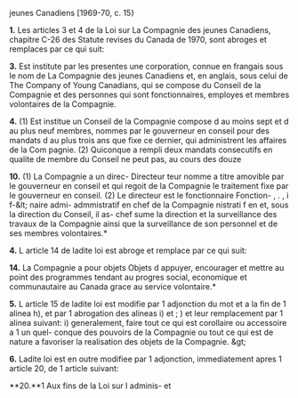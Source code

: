 jeunes Canadiens
[1969-70, c. 15}

**1.** Les articles 3 et 4 de la Loi sur La
Compagnie des jeunes Canadiens, chapitre
C-26 des Statute revises du Canada de
1970, sont abroges et remplaces par ce qui
suit:

**3.** Est institute par les presentes
une corporation, connue en frangais sous
le nom de La Compagnie des jeunes
Canadiens et, en anglais, sous celui de
The Company of Young Canadians, qui
se compose du Conseil de la Compagnie
et des personnes qui sont fonctionnaires,
employes et membres volontaires de la
Compagnie.

**4.** (1) Est institue un Conseil de la
Compagnie compose d au moins sept et
d au plus neuf membres, nommes par le
gouverneur en conseil pour des mandats
d au plus trois ans que fixe ce dernier,
qui administrent les affaires de la Com
pagnie.
(2) Quiconque a rempli deux mandats
consecutifs en qualite de membre du
Conseil ne peut pas, au cours des douze

**10.** (1) La Compagnie a un direc- Directeur
teur nomme a titre amovible par le
gouverneur en conseil et qui regoit de la
Compagnie le traitement fixe par le
gouverneur en conseil.
(2) Le directeur est le fonctionnaire Fonction-
, . , i f-&amp;lt; naire admi-
admmistratif en chef de la Compagnie nistrati f en
et, sous la direction du Conseil, il as- chef
sume la direction et la surveillance des
travaux de la Compagnie ainsi que la
surveillance de son personnel et de ses
membres volontaires.*

**4.** L article 14 de ladite loi est abroge
et remplace par ce qui suit:

**14.** La Compagnie a pour objets Objets
d appuyer, encourager et mettre au point
des programmes tendant au progres
social, economique et communautaire au
Canada grace au service volontaire.*

**5.** L article 15 de ladite loi est modifie
par 1 adjonction du mot et a la fin de
1 alinea h), et par 1 abrogation des alineas
i) et ; ) et leur remplacement par 1 alinea
suivant:
i) generalement, faire tout ce qui est
corollaire ou accessoire a 1 un quel-
conque des pouvoirs de la Compagnie
ou tout ce qui est de nature a favoriser
la realisation des objets de la
Compagnie. &amp;gt;

**6.** Ladite loi est en outre modifiee par
1 adjonction, immediatement apres 1 article
20, de 1 article suivant:

**20.**1 Aux fins de la Loi sur I adminis-
et
